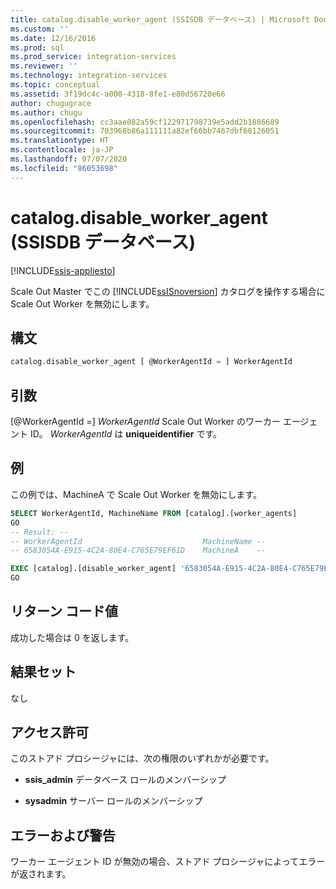 ```yaml
---
title: catalog.disable_worker_agent (SSISDB データベース) | Microsoft Docs
ms.custom: ''
ms.date: 12/16/2016
ms.prod: sql
ms.prod_service: integration-services
ms.reviewer: ''
ms.technology: integration-services
ms.topic: conceptual
ms.assetid: 3f19dc4c-a000-4318-8fe1-e80d56720e66
author: chugugrace
ms.author: chugu
ms.openlocfilehash: cc3aae082a59cf122971798739e5add2b1886689
ms.sourcegitcommit: 703968b86a111111a82ef66bb7467dbf68126051
ms.translationtype: HT
ms.contentlocale: ja-JP
ms.lasthandoff: 07/07/2020
ms.locfileid: "86053698"
---
```

# <a name="catalogdisable_worker_agent-ssisdb-database"></a>catalog.disable_worker_agent (SSISDB データベース)

[!INCLUDE[ssis-appliesto](../../includes/ssis-appliesto-ssvrpluslinux-asdb-asdw-xxx.md)]

Scale Out Master でこの [!INCLUDE[ssISnoversion](../../includes/ssisnoversion-md.md)] カタログを操作する場合に Scale Out Worker を無効にします。

## <a name="syntax"></a>構文

```sql
catalog.disable_worker_agent [ @WorkerAgentId = ] WorkerAgentId
```
## <a name="arguments"></a>引数
[@WorkerAgentId =] *WorkerAgentId* Scale Out Worker のワーカー エージェント ID。 *WorkerAgentId* は **uniqueidentifier** です。

## <a name="example"></a>例
この例では、MachineA で Scale Out Worker を無効にします。

```sql
SELECT WorkerAgentId, MachineName FROM [catalog].[worker_agents]
GO
-- Result: --
-- WorkerAgentId                           MachineName --
-- 6583054A-E915-4C2A-80E4-C765E79EF61D    MachineA    --

EXEC [catalog].[disable_worker_agent] '6583054A-E915-4C2A-80E4-C765E79EF61D'
GO 
```

## <a name="return-code-value"></a>リターン コード値  
 成功した場合は 0 を返します。  
  
## <a name="result-sets"></a>結果セット  
 なし  

## <a name="permissions"></a>アクセス許可  
 このストアド プロシージャには、次の権限のいずれかが必要です。  
  
-   **ssis_admin** データベース ロールのメンバーシップ  
  
-   **sysadmin** サーバー ロールのメンバーシップ 

## <a name="errors-and-warnings"></a>エラーおよび警告
ワーカー エージェント ID が無効の場合、ストアド プロシージャによってエラーが返されます。
